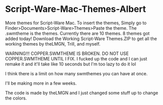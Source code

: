 # Script-Ware-Mac-Themes-Albert
More themes for Script-Ware Mac.
To insert the themes, Simply go to Finder>Documents>Script-Ware>Themes>Paste the theme.
The .swmtheme is the themes.
Currently there are 10 themes. 8 themes got added today! Download the Working Script-Ware Themes.ZIP to get all the working themes by theLMGN, Trill, and myself.

WARNING!!! COPPER.SWMTHEME IS BROKEN. DO NOT USE COPPER.SWMTHEME UNTIL I FIX. I fucked up the code and I can just remake it and it'll take like 10 seconds but I'm too lazy to do it lol

I think there is a limit on how many swmthemes you can have at once.

I'll be making more in a few weeks.

The code is made by theLMGN and I just changed some stuff up to change the colors.
